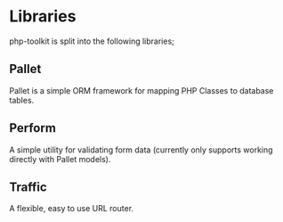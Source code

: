 # Libraries
php-toolkit is split into the following libraries;

## Pallet
Pallet is a simple ORM framework for mapping PHP Classes to database tables.

## Perform
A simple utility for validating form data (currently only supports working directly with Pallet models).

## Traffic
A flexible, easy to use URL router.
